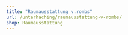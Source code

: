 ```yaml
---
title: "Raumausstattung v.rombs"
url: /unterhaching/raumausstattung-v-rombs/
shop: Raumausstattung
---
```

